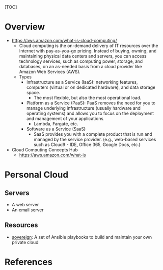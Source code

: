 [TOC]

# Overview

- https://aws.amazon.com/what-is-cloud-computing/
    + Cloud computing is the on-demand delivery of IT resources over the
      Internet with pay-as-you-go pricing. Instead of buying, owning,
      and maintaining physical data centers and servers, you can access
      technology services, such as computing power, storage, and
      databases, on an as-needed basis from a cloud provider like Amazon
      Web Services (AWS).
    + Types
        * Infrastructure as a Service (IaaS): networking features,
          computers (virtual or on dedicated hardware), and data storage
          space.
            - The most flexible, but also the most operational load.
        * Platform as a Service (PaaS): PaaS removes the need for you to
          manage underlying infrastructure (usually hardware and
          operating systems) and allows you to focus on the deployment
          and management of your applications.
            - Lambda, Fargate, etc.
        * Software as a Service (SaaS)
            - SaaS provides you with a complete product that is run and
              managed by the service provider. (e.g., web-based services
              such as Cloud9 - IDE, Office 365, Google Docs, etc.)
- Cloud Computing Concepts Hub
    + https://aws.amazon.com/what-is

# Personal Cloud

## Servers

- A web server
- An email server

## Resources

- [sovereign][sovereign]: A set of Ansible playbooks to build and
  maintain your own private cloud

# References

[wiki-cloud-computing]: https://en.wikipedia.org/wiki/Cloud_computing "Wikipedia - Cloud computing"
[owncloud]: https://github.com/owncloud/core "ownCloud"
[sovereign]: https://github.com/sovereign/sovereign
